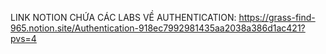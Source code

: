 LINK NOTION CHỨA CÁC LABS VỀ AUTHENTICATION: https://grass-find-965.notion.site/Authentication-918ec7992981435aa2038a386d1ac421?pvs=4
